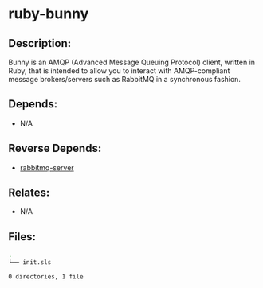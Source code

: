 # ruby-bunny

## Description:

Bunny is an AMQP (Advanced Message Queuing Protocol) client, written in Ruby, that is intended to allow you to interact with AMQP-compliant message brokers/servers such as RabbitMQ in a synchronous fashion.

## Depends:

  -  N/A

## Reverse Depends:

  -  [rabbitmq-server](salt/rabbitmq-server)

## Relates:

  -  N/A

## Files:

```bash
.
└── init.sls

0 directories, 1 file
```
